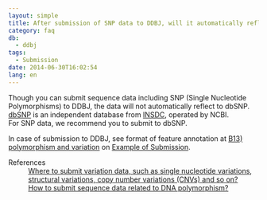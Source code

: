 ```yaml
---
layout: simple
title: After submission of SNP data to DDBJ, will it automatically reflect to dbSNP?
category: faq
db:
  - ddbj
tags: 
  - Submission
date: 2014-06-30T16:02:54
lang: en
---
```




<p>Though you can submit sequence data including SNP (Single Nucleotide Polymorphisms) to DDBJ, the data will not automatically reflect to dbSNP. <br><a href="http://www.ncbi.nlm.nih.gov/SNP/">dbSNP</a> is an independent database from <a href="/about/insdc-e.html">INSDC</a>, operated by NCBI. <br>For SNP data, we recommend you to submit to dbSNP. </p>
<p>In case of submission to DDBJ, see format of feature annotation at <a href="/ddbj/example-e.html#B13">B13) polymorphism and variation</a> on <a href="/ddbj/example-e.html">Example of Submission</a>. </p>
<dl><dt>References</dt>
  <dd><a href="/faq/en/where-to-submit-variation-data-e.html">Where to submit variation data, such as single nucleotide variations, structural variations, copy number variations (CNVs) and so on?</a></dd>
  <dd><a href="/faq/en/how-to-submit-dna-polymorphism-e.html">How to submit sequence data related to DNA polymorphism?</a></dd>
</dl>
